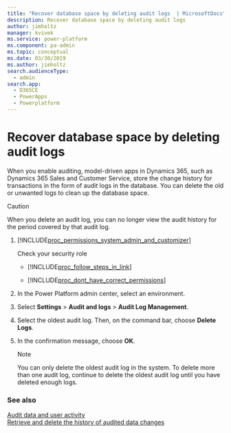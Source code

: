 ```yaml
---
title: "Recover database space by deleting audit logs  | MicrosoftDocs"
description: Recover database space by deleting audit logs
author: jimholtz
manager: kvivek
ms.service: power-platform
ms.component: pa-admin
ms.topic: conceptual
ms.date: 03/30/2019
ms.author: jimholtz
search.audienceType: 
  - admin
search.app: 
  - D365CE
  - PowerApps
  - Powerplatform
---
```

# Recover database space by deleting audit logs

When you enable auditing, model-driven apps in Dynamics 365, such as Dynamics 365 Sales and Customer Service, store the change history for transactions in the form of audit logs in the database. You can delete the old or unwanted logs to clean up the database space.  
  
> [!CAUTION]
>  When you delete an audit log, you can no longer view the audit history for the period covered by that audit log.  
  
1. [!INCLUDE[proc_permissions_system_admin_and_customizer](../includes/proc-permissions-system-admin-and-customizer.md)]  
  
    Check your security role  
  
   - [!INCLUDE[proc_follow_steps_in_link](../includes/proc-follow-steps-in-link.md)]  
  
   - [!INCLUDE[proc_dont_have_correct_permissions](../includes/proc-dont-have-correct-permissions.md)]  
  
2. In the Power Platform admin center, select an environment. 

3. Select **Settings** > **Audit and logs** > **Audit Log Management**.  
  
4. Select the oldest audit log. Then, on the command bar, choose **Delete Logs**.  
  
5. In the confirmation message, choose **OK**.  
  
   > [!NOTE]
   >  You can only delete the oldest audit log in the system. To delete more than one audit log, continue to delete the oldest audit log until you have deleted enough logs.  
  
### See also  
[Audit data and user activity](audit-data-user-activity.md)<br />
[Retrieve and delete the history of audited data changes](https://docs.microsoft.com/powerapps/developer/common-data-service/retrieve-and-delete-the-history-of-audited-data-changes)
